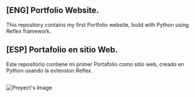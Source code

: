 ## [ENG] Portfolio Website.
This repository contains my first Portfolio website, build with Python using Reflex framework.

## [ESP] Portafolio en sitio Web.
Este repositorio contiene mi primer Portafolio como sitio web, creado en Python usando la extension Reflex.

##
 ![Proyect's Image](https://broadsword-group.co.uk/wp-content/uploads/2019/11/Image-Placeholder-400x250.png)
